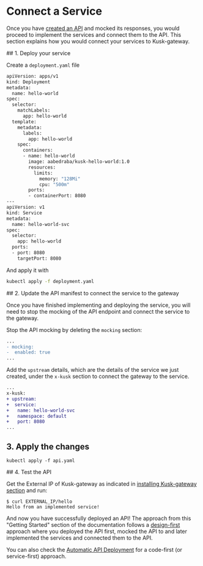 # Connect a Service

Once you have [created an API](deploy-an-api.md) and mocked its responses, you would proceed to implement the services and connect them to the API. 
This section explains how you would connect your services to Kusk-gateway. 

## 1. Deploy your service

Create a `deployment.yaml` file

```sh 
apiVersion: apps/v1
kind: Deployment
metadata:
  name: hello-world
spec:
  selector:
    matchLabels:
      app: hello-world
  template:
    metadata:
      labels:
        app: hello-world
    spec:
      containers:
      - name: hello-world
        image: aabedraba/kusk-hello-world:1.0
        resources:
          limits:
            memory: "128Mi"
            cpu: "500m"
        ports:
        - containerPort: 8080
---
apiVersion: v1
kind: Service
metadata:
  name: hello-world-svc
spec:
  selector:
    app: hello-world
  ports:
  - port: 8080
    targetPort: 8080
```

And apply it with 

```sh
kubectl apply -f deployment.yaml
```

## 2. Update the API manifest to connect the service to the gateway

Once you have finished implementing and deploying the service, you will need to stop the mocking of the API endpoint and connect the service to the gateway. 

Stop the API mocking by deleting the `mocking` section: 

```diff
...
- mocking: 
-  enabled: true
...
```

Add the `upstream` details, which are the details of the service we just created, under the `x-kusk` section to connect the gateway to the service. 

```diff
...
x-kusk:
+ upstream:
+  service:
+   name: hello-world-svc
+   namespace: default
+   port: 8080
...
```

## 3. Apply the changes

```
kubectl apply -f api.yaml
```

## 4. Test the API

Get the External IP of Kusk-gateway as indicated in [installing Kusk-gateway section](../installation/#2-get-the-gateways-external-ip) and run:

```
$ curl EXTERNAL_IP/hello
Hello from an implemented service!
```

And now you have successfully deployed an API! The approach from this "Getting Started" section of the documentation follows a [design-first](https://kubeshop.io/blog/from-design-first-to-automated-deployment-with-openapi) approach where you deployed the API first, mocked the API to and later implemented the services and connected them to the API.

You can also check the [Automatic API Deployment](reference/automatic-api-deployment.md) for a code-first (or service-first) approach. 